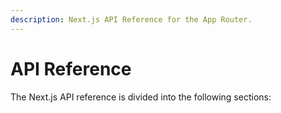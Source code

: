 ```yaml
---
description: Next.js API Reference for the App Router.
---
```


# API Reference

The Next.js API reference is divided into the following sections:
